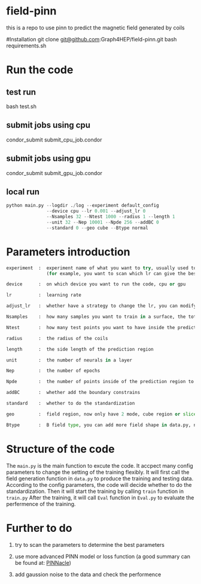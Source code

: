 # field-pinn
this is a repo to use pinn to predict the magnetic field generated by coils

#Installation
git clone git@github.com:Graph4HEP/field-pinn.git
bash requirements.sh

# Run the code
## test run
bash test.sh
## submit jobs using cpu
condor\_submit submit\_cpu\_job.condor
## submit jobs using gpu
condor\_submit submit\_gpu\_job.condor
## local run
```python
python main.py --logdir ./log --experiment default_config 
               --device cpu --lr 0.001 --adjust_lr 0 
               --Nsamples 32 --Ntest 1000 --radius 1 --length 1 
               --unit 32 --Nep 10001 --Npde 256 --addBC 0 
               --standard 0 --geo cube --Btype normal
```

# Parameters introduction
```python
experiment  :  experiment name of what you want to try, usually used to do note which parameters are scaned or which optimize are applied
               (for example, you want to scan which lr can give the best result, you can give the name 'lr_scan_0.001', or you want to change the optimizer from Adam to AdamW, you can give the name 'AdamW')

device      :  on which device you want to run the code, cpu or gpu

lr          :  learning rate

adjust_lr   :  whether have a strategy to change the lr, you can modify the strategy in train.py

Nsamples    :  how many samples you want to train in a surface, the total samples will be 6*Nsamples

Ntest       :  how many test points you want to have inside the prediction region

radius      :  the radius of the coils

length      :  the side length of the prediction region

unit        :  the number of neurals in a layer

Nep         :  the number of epochs

Npde        :  the number of points inside of the prediction region to join the PDE loss calculation

addBC       :  whether add the boundary constrains

standard    :  whether to do the standardization

geo         :  field region, now only have 2 mode, cube region or slice region

Btype       :  B field type, you can add more field shape in data.py, now only have Helmholtz and parallel symmetry coils geo
```

# Structure of the code
The `main.py` is the main function to excute the code. 
It accpect many config parameters to change the setting of the training flexibly. 
It will first call the field generation function in `data.py` to produce the training and testing data. 
According to the config parameters, the code will decide whether to do the standardization.
Then it will start the training by calling `train` function in `train.py`
After the training, it will call `Eval` function in `Eval.py` to evaluate the perfermence of the training.

# Further to do 
1. try to scan the parameters to determine the best parameters

2. use more advanced PINN model or loss function (a good summary can be found at: [PINNacle](https://github.com/i207M/PINNacle))

3. add gaussion noise to the data and check the performence


